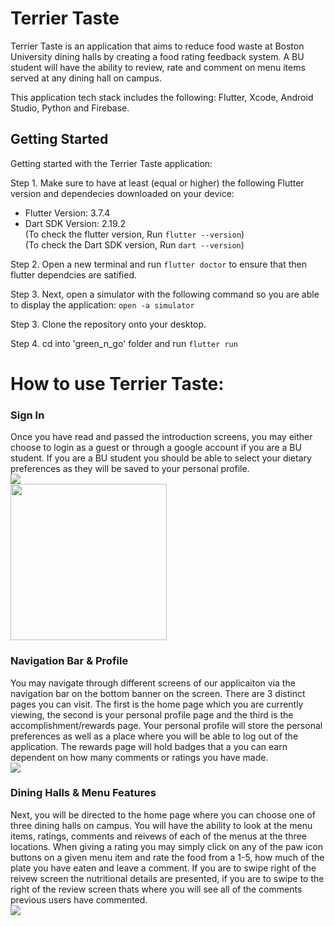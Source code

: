 # Terrier Taste

Terrier Taste is an application that aims to reduce food waste at Boston University dining halls by creating a food rating feedback system. A BU student  will have the ability to review, rate and comment on menu items served at any dining hall on campus.

This application tech stack includes the following: Flutter, Xcode, Android Studio, Python and Firebase. 

## Getting Started

Getting started with the Terrier Taste application: 

Step 1. Make sure to have at least (equal or higher) the following Flutter version and dependecies downloaded on your device: 
* Flutter Version: 3.7.4 
* Dart SDK Version: 2.19.2 <br />
(To check the flutter version, Run ```flutter --version```)<br />
(To check the Dart SDK version, Run ```dart --version```)<br />

Step 2. Open a new terminal and run ```flutter doctor``` to ensure that then flutter  dependcies are satified. 

Step 3. Next, open a simulator with the following command so you are able to display the application: ```open -a simulator```

Step 3. Clone the repository onto your desktop. 

Step 4. cd into 'green_n_go' folder and run ```flutter run```

# How to use Terrier Taste: 

### Sign In
Once you have read and passed the introduction screens, you may either choose to login as a guest or through a google account if you are a BU student. If you are a BU student you should be able to select your dietary preferences as they will be saved to your personal profile.<br />
![](https://github.com/Tylerr198/Green-Go/blob/main/green_n_go/screenshots/signIn.gif)<br />
<img src="https://github.com/Tylerr198/Green-Go/blob/main/green_n_go/screenshots/signIn.gif" width="250"/><br />

### Navigation Bar & Profile
You may navigate through different screens of our applicaiton via the navigation bar on the bottom banner on the screen. There are 3 distinct pages you can visit. The first is the home page which you are currently viewing, the second is your personal profile page and the third is the accomplishment/rewards page. Your personal profile will store the personal preferences as well as a place where you will be able to log out of the application. The rewards page will hold badges that a you can earn dependent on how many comments or ratings you have made.<br />
![](https://github.com/Tylerr198/Green-Go/blob/main/green_n_go/screenshots/navigation_bar.gif)<br />

### Dining Halls & Menu Features 
Next, you will be directed to the home page where you can choose one of three dining halls on campus. You will have the ability to look at the menu items, ratings, comments and reivews of each of the menus at the three locations. When giving a rating you may simply click on any of the paw icon buttons on a given menu item and rate the food from a 1-5, how much of the plate you have eaten and leave a comment. If you are to swipe right of the reivew screen the nutritional details are presented, if you are to swipe to the right of the review screen thats where you will see all of the comments previous users have commented.<br />
![](https://github.com/Tylerr198/Green-Go/blob/main/green_n_go/screenshots/menu.gif)<br />

